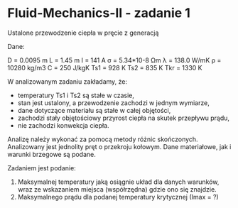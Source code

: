# Fluid-Mechanics-II - zadanie 1
Ustalone przewodzenie ciepła w pręcie z generacją

Dane: 

D = 0.0095 m
L = 1.45 m
I = 141 A
σ = 5.34*10-8 Ωm
λ = 138.0 W/mK
ρ = 10280 kg/m3
C = 250 J/kgK
Ts1 = 928 K
Ts2 = 835 K
Tkr = 1330 K

W analizowanym zadaniu zakładamy, że:
- temperatury Ts1 i Ts2 są stałe w czasie,
- stan jest ustalony, a przewodzenie zachodzi w jednym wymiarze,
- dane dotyczące materiału są stałe w całej objętości,
- zachodzi stały objętościowy przyrost ciepła na skutek przepływu prądu,
- nie zachodzi konwekcja ciepła. 

Analizę należy wykonać za pomocą metody różnic skończonych. Analizowany jest jednolity pręt o przekroju kołowym. Dane materiałowe, jak i warunki brzegowe są podane.

Zadaniem jest podanie:
1. Maksymalnej temperatury jaką osiągnie układ dla danych warunków, wraz ze wskazaniem miejsca (współrzędna) gdzie ono się znajdzie.
2. Maksymalnego prądu dla podanej temperatury krytycznej (Imax = ?)
